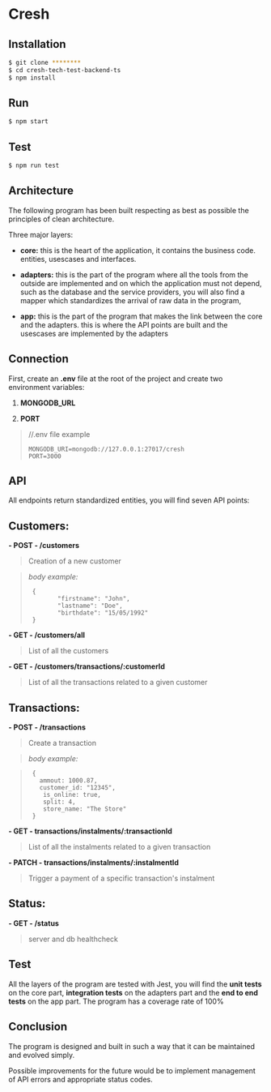 # Cresh

## Installation

```bash
$ git clone ********
$ cd cresh-tech-test-backend-ts
$ npm install
```
 ## Run 
```bash
$ npm start
```

 ## Test

```bash
$ npm run test
```

## Architecture

The following program has been built respecting as best as possible the principles of clean architecture.

Three major layers:

- **core:** this is the heart of the application, it contains the business code. entities, usescases and interfaces.

- **adapters:** this is the part of the program where all the tools from the outside are implemented and on which the application must not depend, such as the database and the service providers, you will also find a mapper which standardizes the arrival of raw data in the program, 

- **app:** this is the part of the program that makes the link between the core and the adapters. this is where the API points are built and the usescases are implemented by the adapters

## Connection

First, create an **.env** file at the root of the project and create two environment variables:

 1. **MONGODB_URL**
    
 2. **PORT**

  


 

>    //.env file example
>    
>     MONGODB_URI=mongodb://127.0.0.1:27017/cresh
>     PORT=3000

    
    

## API
  
All endpoints return standardized entities,  you will find seven API points:

## **Customers:**

 **- POST - /customers**
 

>   Creation of a new customer

>    *body example:*
>    
>      {
>             "firstname": "John",
>             "lastname": "Doe",
>             "birthdate": "15/05/1992"
>      }

 

**- GET - /customers/all**


> List of all the customers

 **- GET - /customers/transactions/:customerId**
 

>    List of all the transactions related to a given customer

## **Transactions:**

 **- POST - /transactions**

 

> Create a transaction


>*body example:*


>      { 
>        ammout: 1000.87, 
>        customer_id: "12345", 
>         is_online: true,
>         split: 4,
>         store_name: "The Store"
>      }

 **- GET - transactions/instalments/:transactionId**

>    List of all the instalments related to a given transaction

 **- PATCH - transactions/instalments/:instalmentId**
 

>    Trigger a payment of a specific transaction's instalment

## **Status:**

**- GET - /status**

> server and db healthcheck 

  

## Test
  
All the layers of the program are tested with Jest, you will find the **unit tests** on the core part, **integration tests** on the adapters part and the **end to end tests** on the app part.  The program has a coverage rate of 100%


## Conclusion

The program is designed and built in such a way that it can be maintained and evolved simply.

Possible improvements for the future would be to implement management of API errors and appropriate status codes.
